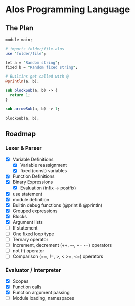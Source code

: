 # Alos Programming Language

## The Plan

```perl
module main;

# imports folder/file.alos
use "folder/file";

let a = "Random string";
fixed b = "Random fixed string";

# Builtins get called with @
@println(a, b);

sub blockSub(a, b) -> {
  return 1;
}

sub arrowSub(a, b) -> 1;

blockSub(a, b);
```

## Roadmap

### Lexer & Parser

- [x] Variable Definitions
  - [x] Variable reassignment
  - [x] fixed (const) variables
- [x] Function Definitions
- [x] Binary Expressions
  - [x] Evaluation (infix -> postfix)
- [x] use statement
- [x] module definition
- [x] Builtin debug functions (@print & @println)
- [x] Grouped expressions
- [x] Blocks
- [x] Argument lists
- [ ] If statement
- [ ] One fixed loop type
- [ ] Ternary operator
- [ ] Increment, decrement (++, --, += -=) operators
- [ ] not (!) operator
- [ ] Comparison (==, !=, >, < >=, <=) operators

### Evaluator / Interpreter

- [x] Scopes
- [x] Function calls
- [x] Function argument passing
- [ ] Module loading, namespaces
